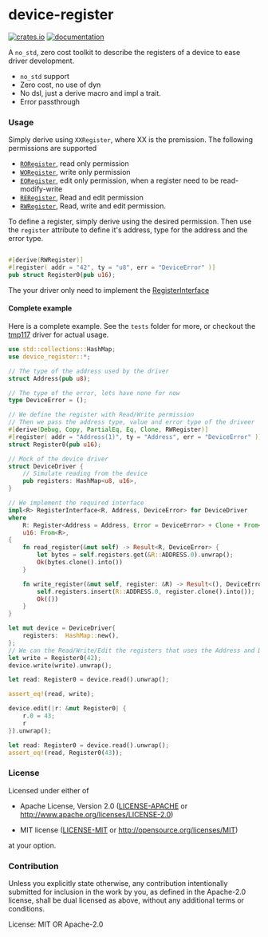 # device-register

[![crates.io](https://img.shields.io/crates/v/device-register)](https://crates.io/crates/device-register) [![documentation](https://docs.rs/device-register/badge.svg)](https://docs.rs/device-register)

A `no_std`, zero cost toolkit to describe the registers of a device to ease driver development.
* `no_std` support
* Zero cost, no use of dyn
* No dsl, just a derive macro and impl a trait.
* Error passthrough

### Usage
Simply derive using `XXRegister`, where XX is the premission.
The following permissions are supported
* [`RORegister`](crate::RORegister), read only permission
* [`WORegister`](crate::WORegister), write only permission
* [`EORegister`](crate::EORegister), edit only permission, when a register need to be read-modify-write
* [`RERegister`](crate::RERegister), Read and edit permission
* [`RWRegister`](crate::RWRegister), Read, write and edit permission.

To define a register, simply derive using the desired permission.
Then use the `register` attribute to define it's address, type for the address and the error type.
```rust

#[derive(RWRegister)]
#[register( addr = "42", ty = "u8", err = "DeviceError" )]
pub struct Register0(pub u16);
```
The your driver only need to implement the [RegisterInterface](crate::RegisterInterface)

#### Complete example
Here is a complete example.
See the `tests` folder for more, or checkout the [tmp117](https://github.com/xgroleau/tmp117-rs) driver for actual usage.

```rust
use std::collections::HashMap;
use device_register::*;

// The type of the address used by the driver
struct Address(pub u8);

// The type of the error, lets have none for now
type DeviceError = ();

// We define the register with Read/Write permission
// Then we pass the address type, value and error type of the driveer
#[derive(Debug, Copy, PartialEq, Eq, Clone, RWRegister)]
#[register( addr = "Address(1)", ty = "Address", err = "DeviceError" )]
struct Register0(pub u16);

// Mock of the device driver
struct DeviceDriver {
    // Simulate reading from the device
    pub registers: HashMap<u8, u16>,
}

// We implement the required interface
impl<R> RegisterInterface<R, Address, DeviceError> for DeviceDriver
where
    R: Register<Address = Address, Error = DeviceError> + Clone + From<u16>,
    u16: From<R>,
{
    fn read_register(&mut self) -> Result<R, DeviceError> {
        let bytes = self.registers.get(&R::ADDRESS.0).unwrap();
        Ok(bytes.clone().into())
    }

    fn write_register(&mut self, register: &R) -> Result<(), DeviceError> {
        self.registers.insert(R::ADDRESS.0, register.clone().into());
        Ok(())
    }
}

let mut device = DeviceDriver{
    registers:  HashMap::new(),
};
// We can the Read/Write/Edit the registers that uses the Address and DeviceError types.
let write = Register0(42);
device.write(write).unwrap();

let read: Register0 = device.read().unwrap();

assert_eq!(read, write);

device.edit(|r: &mut Register0| {
    r.0 = 43;
    r
}).unwrap();

let read: Register0 = device.read().unwrap();
assert_eq!(read, Register0(43));

```

### License
Licensed under either of
- Apache License, Version 2.0 ([LICENSE-APACHE](LICENSE-APACHE) or
  <http://www.apache.org/licenses/LICENSE-2.0>)

- MIT license ([LICENSE-MIT](LICENSE-MIT) or <http://opensource.org/licenses/MIT>)

at your option.

### Contribution
Unless you explicitly state otherwise, any contribution intentionally submitted for inclusion in the work by you, as defined in the Apache-2.0 license, shall be dual licensed as above, without any additional terms or conditions.


License: MIT OR Apache-2.0
